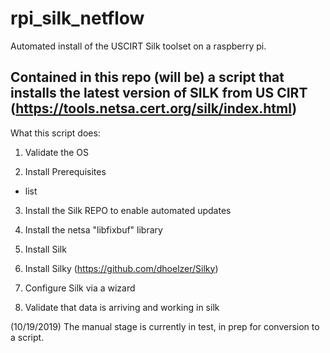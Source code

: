 # rpi_silk_netflow
Automated install of the USCIRT Silk toolset on a raspberry pi.


## Contained in this repo (will be) a script that installs the latest version of SILK from US CIRT (https://tools.netsa.cert.org/silk/index.html)

What this script does:
1) Validate the OS

2) Install Prerequisites
  - list

3) Install the Silk REPO to enable automated updates

4) Install the netsa "libfixbuf" library

5) Install Silk

6) Install Silky (https://github.com/dhoelzer/Silky)

6) Configure Silk via a wizard

7) Validate that data is arriving and working in silk

(10/19/2019) The manual stage is currently in test, in prep for conversion to a script.


